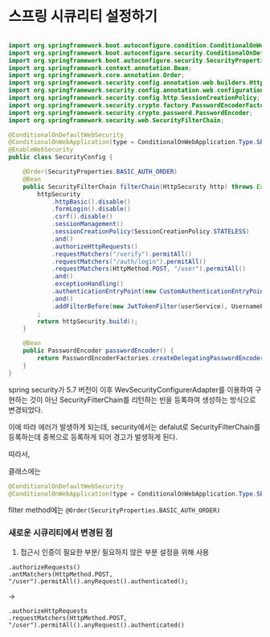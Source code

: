 # 스프링 시큐리티 설정하기
```java

import org.springframework.boot.autoconfigure.condition.ConditionalOnWebApplication;
import org.springframework.boot.autoconfigure.security.ConditionalOnDefaultWebSecurity;
import org.springframework.boot.autoconfigure.security.SecurityProperties;
import org.springframework.context.annotation.Bean;
import org.springframework.core.annotation.Order;
import org.springframework.security.config.annotation.web.builders.HttpSecurity;
import org.springframework.security.config.annotation.web.configuration.EnableWebSecurity;
import org.springframework.security.config.http.SessionCreationPolicy;
import org.springframework.security.crypto.factory.PasswordEncoderFactories;
import org.springframework.security.crypto.password.PasswordEncoder;
import org.springframework.security.web.SecurityFilterChain;

@ConditionalOnDefaultWebSecurity
@ConditionalOnWebApplication(type = ConditionalOnWebApplication.Type.SERVLET)
@EnableWebSecurity
public class SecurityConfig {

    @Order(SecurityProperties.BASIC_AUTH_ORDER)
    @Bean
    public SecurityFilterChain filterChain(HttpSecurity http) throws Exception {
        httpSecurity
            .httpBasic().disable()
            .formLogin().disable()
            .csrf().disable()
            .sessionManagement()
            .sessionCreationPolicy(SessionCreationPolicy.STATELESS)
            .and()
            .authorizeHttpRequests()
            .requestMatchers("/verify").permitAll()
            .requestMatchers("/auth/login").permitAll()
            .requestMatchers(HttpMethod.POST, "/user").permitAll()
            .and()
            .exceptionHandling()
            .authenticationEntryPoint(new CustomAuthenticationEntryPoint())
            .and()
            .addFilterBefore(new JwtTokenFilter(userService), UsernamePasswordAuthenticationFilter.class)
        ;
        return httpSecurity.build();
    }

    @Bean
    public PasswordEncoder passwordEncoder() {
        return PasswordEncoderFactories.createDelegatingPasswordEncoder();
    }
}
```

spring security가 5.7 버전이 이후 WevSecurityConfigurerAdapter를 이용하여 구현하는 것이 아닌 SecurityFilterChain를 리턴하는 빈을 등록하여 생성하는 방식으로 변경되었다.  

이에 따라 에러가 발생하게 되는데, security에서는 defalut로 SecurityFilterChain를 등록하는데 중복으로 등록하게 되어 경고가 발생하게 된다.

따라서, 

클래스에는 
```java
@ConditionalOnDefaultWebSecurity
@ConditionalOnWebApplication(type = ConditionalOnWebApplication.Type.SERVLET)
```
filter method에는 
```@Order(SecurityProperties.BASIC_AUTH_ORDER)```

### 새로운 시큐리티에서 변경된 점
1. 접근시 인증이 필요한 부분/ 필요하지 않은 부분 설정을 위해 사용
 ```
 .authorizeRequests()
 .antMatchers(HttpMethod.POST, "/user").permitAll().anyRequest().authenticated();
 ```
 ->
```
.authorizeHttpRequests
.requestMatchers(HttpMethod.POST, "/user").permitAll().anyRequest().authenticated()
```
 
